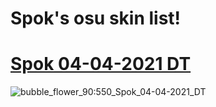 # Spok's osu skin list!

# [Spok 04-04-2021 DT](https://www.dropbox.com/s/mx6nz5pgw0dei76/Spok%2004-04-2021%20DT.osk?dl=0)
![bubble_flower_90:550_Spok_04-04-2021_DT](https://i.imgur.com/S6nBYzv.png)

